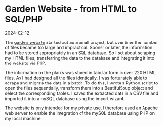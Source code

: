 # Garden Website - from HTML to SQL/PHP

2024-02-12

The [garden website](https://github.com/SebaRade/User_Story_Garden_Website) started out as a small project, but over time the number of files became too large and impractical. Sooner or later, the information had to be stored appropriately in an SQL database.
So I set about scraping my HTML files, transferring the data to the database and integrating it into the website via PHP.

The information on the plants was stored in tabular form in over 220 HTML files. As I had designed all the files identically, I was fortunately able to scrape and migrate the data in a batch. To do this, I wrote a Python script to open the files sequentially, transform them into a BeatifulSoup object and select the corresponding tables. I saved the extracted data in a CSV file and imported it into a mySQL database using the import wizard.

The website is only intended for my private use. I therefore used an Apache web server to enable the integration of the mySQL database using PHP on my local machine.
